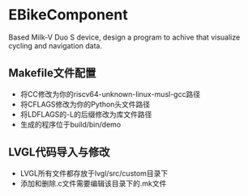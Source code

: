 # EBikeComponent
Based Milk-V Duo S device, design a program to achive that visualize cycling and navigation data.
## Makefile文件配置
- 将CC修改为你的riscv64-unknown-linux-musl-gcc路径
- 将CFLAGS修改为你的Python头文件路径
- 将LDFLAGS的-L的后缀修改为库文件路径
- 生成的程序位于build/bin/demo
## LVGL代码导入与修改
- LVGL所有文件都存放于lvgl/src/custom目录下
- 添加和删除.c文件需要编辑该目录下的.mk文件
